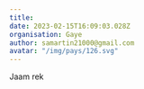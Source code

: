 ```yaml
---
title: 
date: 2023-02-15T16:09:03.028Z
organisation: Gaye
author: samartin21000@gmail.com
avatar: "/img/pays/126.svg"
---
```


Jaam rek
